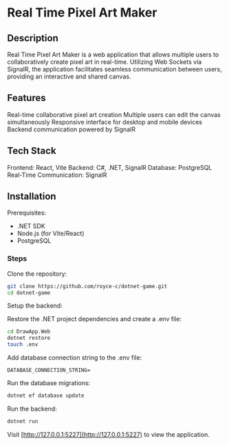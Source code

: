 # Real Time Pixel Art Maker

## Description

Real Time Pixel Art Maker is a web application that allows multiple users to collaboratively create pixel art in real-time. Utilizing Web Sockets via SignalR, the application facilitates seamless communication between users, providing an interactive and shared canvas.

## Features

Real-time collaborative pixel art creation
Multiple users can edit the canvas simultaneously
Responsive interface for desktop and mobile devices
Backend communication powered by SignalR

## Tech Stack

Frontend: React, Vite
Backend: C#, .NET, SignalR
Database: PostgreSQL
Real-Time Communication: SignalR

## Installation

Prerequisites:

- .NET SDK
- Node.js (for Vite/React)
- PostgreSQL

### Steps

Clone the repository:

```bash
git clone https://github.com/royce-c/dotnet-game.git
cd dotnet-game
```

Setup the backend:

Restore the .NET project dependencies and create a .env file:

```bash
cd DrawApp.Web
dotnet restore
touch .env
```

Add database connection string to the .env file:

```env
DATABASE_CONNECTION_STRING=
```

Run the database migrations:

```bash
dotnet ef database update
```

Run the backend:

```bash
dotnet run
```

Visit [http://127.0.0.1:5227](http://127.0.0.1:5227) to view the application.
